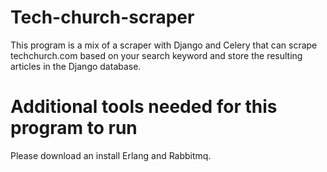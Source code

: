# Tech-church-scraper
This program is a mix of a scraper with Django and Celery that can scrape techchurch.com based on your search keyword and store the resulting articles in the Django database.

# Additional tools needed for this program to run
Please download an install Erlang and Rabbitmq.
